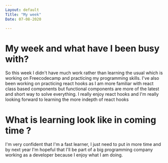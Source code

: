 ```yaml
---
Layout: default
Title: "My week"
Date: 07-08-2020

---
```


# My week and what have I been busy with?

So this week I didn't have much work rather than learning the usual which is working on Freecodecamp and practicing my programming skills. I've also been working on practicing react hooks as I am more familiar with react class based components but functional components are more of the latest and short way to solve everything. I really enjoy react hooks and I'm really looking forward to learning the more indepth of react hooks

# What is learning look like in coming time ?

I'm very confident that I'm a fast learner, I just need to put in more time and by next year I'm hopeful that I'll be part of a big programming company working as a developer because I enjoy what I am doing.
